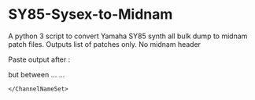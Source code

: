 # SY85-Sysex-to-Midnam
A python 3 script to convert Yamaha SY85 synth all bulk dump to midnam patch files.  Outputs list of patches only.  No midnam header

Paste output after :

  </AvailableForChannels>
   
   but between 
   ...
   ...


    </ChannelNameSet>
  </MasterDeviceNames>
</MIDINameDocument>

